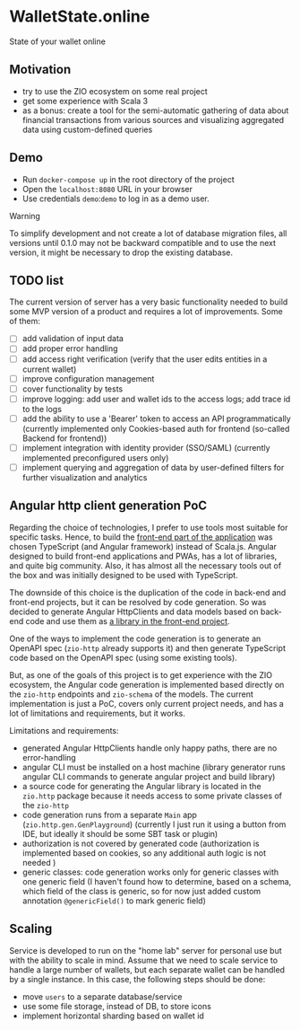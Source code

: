 # WalletState.online
State of your wallet online

## Motivation
- try to use the ZIO ecosystem on some real project
- get some experience with Scala 3
- as a bonus: create a tool for the semi-automatic gathering of data about financial transactions from various sources and visualizing aggregated data using custom-defined queries

## Demo
- Run `docker-compose up` in the root directory of the project 
- Open the `localhost:8080` URL in your browser 
- Use credentials `demo`:`demo` to log in as a demo user.

> [!WARNING]  
> To simplify development and not create a lot of database migration files, all versions until 0.1.0 may not be backward compatible and to use the next version, it might be necessary to drop the existing database.

## TODO list
The current version of server has a very basic functionality needed to build some MVP version of a product and requires a lot of improvements. Some of them:
- [ ] add validation of input data
- [ ] add proper error handling
- [ ] add access right verification (verify that the user edits entities in a current wallet)
- [ ] improve configuration management
- [ ] cover functionality by tests
- [ ] improve logging: add user and wallet ids to the access logs; add trace id to the logs
- [ ] add the ability to use a 'Bearer' token to access an API programmatically (currently implemented only Cookies-based auth for frontend (so-called Backend for frontend))
- [ ] implement integration with identity provider (SSO/SAML) (currently implemented preconfigured users only)
- [ ] implement querying and aggregation of data by user-defined filters for further visualization and analytics

## Angular http client generation PoC
Regarding the choice of technologies, I prefer to use tools most suitable for specific tasks. Hence, to build the [front-end part of the application](https://github.com/walletstate/walletstate-ui) was chosen TypeScript (and Angular framework) instead of Scala.js. Angular designed to build front-end applications and PWAs, has a lot of libraries, and quite big community. Also, it has almost all the necessary tools out of the box and was initially designed to be used with TypeScript.

The downside of this choice is the duplication of the code in back-end and front-end projects, but it can be resolved by code generation. So was decided to generate Angular HttpClients and data models based on back-end code and use them as [a library in the front-end project](https://github.com/walletstate/walletstate-ui/blob/v0.0.1/package.json#L34).

One of the ways to implement the code generation is to generate an OpenAPI spec (`zio-http` already supports it) and then generate TypeScript code based on the OpenAPI spec (using some existing tools). 

But, as one of the goals of this project is to get experience with the ZIO ecosystem, the Angular code generation is implemented based directly on the `zio-http` endpoints and `zio-schema` of the models. The current implementation is just a PoC, covers only current project needs, and has a lot of limitations and requirements, but it works.

Limitations and requirements:
- generated Angular HttpClients handle only happy paths, there are no error-handling
- angular CLI must be installed on a host machine (library generator runs angular CLI commands to generate angular project and build library)
- a source code for generating the Angular library is located in the `zio.http` package because it needs access to some private classes of the `zio-http`
- code generation runs from a separate `Main` app (`zio.http.gen.GenPlayground`) (currently I just run it using a button from IDE, but ideally it should be some SBT task or plugin)
- authorization is not covered by generated code (authorization is implemented based on cookies, so any additional auth logic is not needed )
- generic classes: code generation works only for generic classes with one generic field (I haven't found how to determine, based on a schema, which field of the class is generic, so for now just added custom annotation `@genericField()` to mark generic field)

## Scaling

Service is developed to run on the "home lab" server for personal use but with the ability to scale in mind.
Assume that we need to scale service to handle a large number of wallets, but each separate wallet can be handled by a single instance. In this case, the following steps should be done:
- move `users` to a separate database/service
- use some file storage, instead of DB, to store icons
- implement horizontal sharding based on wallet id 
